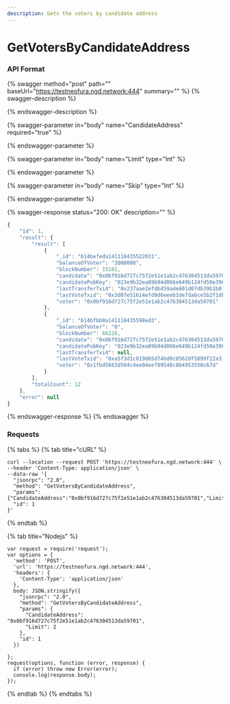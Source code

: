 ```yaml
---
description: Gets the voters by candidate address
---
```


# GetVotersByCandidateAddress

### API Format

{% swagger method="post" path="" baseUrl="https://testneofura.ngd.network:444" summary="" %}
{% swagger-description %}

{% endswagger-description %}

{% swagger-parameter in="body" name="CandidateAddress" required="true" %}

{% endswagger-parameter %}

{% swagger-parameter in="body" name="Limit" type="Int" %}

{% endswagger-parameter %}

{% swagger-parameter in="body" name="Skip" type="Int" %}

{% endswagger-parameter %}

{% swagger-response status="200: OK" description="" %}
```javascript
{
    "id": 1,
    "result": {
        "result": [
            {
                "_id": "614befeda141118435522031",
                "balanceOfVoter": "3000000",
                "blockNumber": 15181,
                "candidate": "0x0bf916d727c75f2e51e1ab2c476304513da59701",
                "candidatePubKey": "023e9b32ea89b94d066e649b124fd50e396ee91369e8e2a6ae1b11c170d022256d",
                "lastTransferTxid": "0x237aae2efdb459ade601d07db39b1b0134c19b40912933414217bc1494cd009b",
                "lastVoteTxid": "0x3d07e51614efd0d6eeeb1de7da6ce5b2f1db61a901e10b9c6715de5add0888fc",
                "voter": "0x0bf916d727c75f2e51e1ab2c476304513da59701"
            },
            {
                "_id": "614bfbb0a141118435598ed3",
                "balanceOfVoter": "0",
                "blockNumber": 66226,
                "candidate": "0x0bf916d727c75f2e51e1ab2c476304513da59701",
                "candidatePubKey": "023e9b32ea89b94d066e649b124fd50e396ee91369e8e2a6ae1b11c170d022256d",
                "lastTransferTxid": null,
                "lastVoteTxid": "0xa5f3d1c819865d74bd0c0562df5899f22a318bf411e924a407a304221a16b097",
                "voter": "0x1fbd5663d504c4ee04eef89548c8b4953550c67d"
            }
        ],
        "totalCount": 12
    },
    "error": null
}
```
{% endswagger-response %}
{% endswagger %}

### Requests

{% tabs %}
{% tab title="cURL" %}
```
curl --location --request POST 'https://testneofura.ngd.network:444' \
--header 'Content-Type: application/json' \
--data-raw '{
  "jsonrpc": "2.0",
  "method": "GetVotersByCandidateAddress",
  "params": {"CandidateAddress":"0x0bf916d727c75f2e51e1ab2c476304513da59701","Limit":2},
  "id": 1
}'
```
{% endtab %}

{% tab title="Nodejs" %}
```
var request = require('request');
var options = {
  'method': 'POST',
  'url': 'https://testneofura.ngd.network:444',
  'headers': {
    'Content-Type': 'application/json'
  },
  body: JSON.stringify({
    "jsonrpc": "2.0",
    "method": "GetVotersByCandidateAddress",
    "params": {
      "CandidateAddress": "0x0bf916d727c75f2e51e1ab2c476304513da59701",
      "Limit": 2
    },
    "id": 1
  })

};
request(options, function (error, response) {
  if (error) throw new Error(error);
  console.log(response.body);
});

```
{% endtab %}
{% endtabs %}

